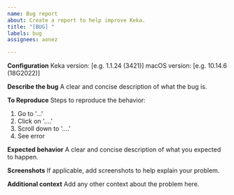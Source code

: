 ```yaml
---
name: Bug report
about: Create a report to help improve Keka.
title: "[BUG] "
labels: bug
assignees: aonez

---
```


**Configuration**
Keka version: [e.g. 1.1.24 (3421)]
macOS version: [e.g. 10.14.6 (18G2022)]

**Describe the bug**
A clear and concise description of what the bug is.

**To Reproduce**
Steps to reproduce the behavior:
1. Go to '...'
2. Click on '....'
3. Scroll down to '....'
4. See error

**Expected behavior**
A clear and concise description of what you expected to happen.

**Screenshots**
If applicable, add screenshots to help explain your problem.

**Additional context**
Add any other context about the problem here.
